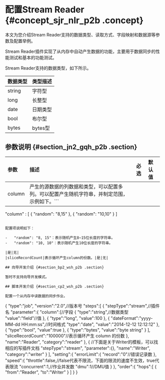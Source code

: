 # 配置Stream Reader {#concept_sjr_nlr_p2b .concept}

本文为您介绍Stream Reader支持的数据类型、读取方式、字段映射和数据源等参数及配置举例。

Stream Reader插件实现了从内存中自动产生数据的功能，主要用于数据同步的性能测试和基本的功能测试。

Stream Reader支持的数据类型，如下所示。

|数据类型|类型描述|
|:---|:---|
|string|字符型|
|long|长整型|
|date|日期类型|
|bool|布尔型|
|bytes|bytes型|

## 参数说明 {#section_jn2_gqh_p2b .section}

|参数|描述|必选|默认值|
|:-|:-|:-|:--|
|column|产生的源数据的列数据和类型，可以配置多列。可以配置产生随机字符串，并制定范围，示例如下。```
"column" : [
      {
          "random": "8,15"
      },
      {
          "random": "10,10"
      }
]
```

配置项说明如下：

-   "random": "8, 15"：表示随机产生8~15位长度的字符串。
-   "random": "10, 10"：表示随机产生10位长度的字符串。

|是|无|
|sliceRecordCount|表示循环产生column的份数。|是|无|

## 向导开发介绍 {#section_bp2_wsh_p2b .section}

暂时不支持向导开发模式。

## 脚本开发介绍 {#section_cp2_wsh_p2b .section}

配置一个从内存中读数据的同步作业。

```
{
    "type":"job",
    "version":"2.0",//版本号
    "steps":[
        {
            "stepType":"stream",//插件名
            "parameter":{
                "column":[//字段
                    {
                        "type":"string",//数据类型
                        "value":"field"//值
                    },
                    {
                        "type":"long",
                        "value":100
                    },
                    {
                        "dateFormat":"yyyy-MM-dd HH:mm:ss",//时间格式
                        "type":"date",
                        "value":"2014-12-12 12:12:12"
                    },
                    {
                        "type":"bool",
                        "value":true
                    },
                    {
                        "type":"bytes",
                        "value":"byte string"
                    }
                ],
                "sliceRecordCount":"100000"//表示循环产生 column 的份数
            },
            "name":"Reader",
            "category":"reader"
        },
        { //下面是关于Writer的模板，可以找相应的写插件文档
            "stepType":"stream",
            "parameter":{},
            "name":"Writer",
            "category":"writer"
        }
    ],
    "setting":{
        "errorLimit":{
            "record":"0"//错误记录数
        },
        "speed":{
            "throttle":false,//false代表不限流，下面的限流的速度不生效，true代表限流
            "concurrent":1,//作业并发数
            "dmu":1//DMU值
        }
    },
    "order":{
        "hops":[
            {
                "from":"Reader",
                "to":"Writer"
            }
        ]
    }
}
```

